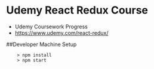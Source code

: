 # Udemy React Redux Course

- Udemy Coursework Progress 
- https://www.udemy.com/react-redux/

##Developer Machine Setup
```
	> npm install
	> npm start
```